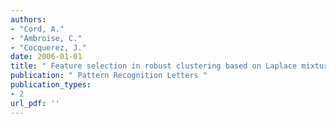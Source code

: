 ```yaml
---
authors: 
- "Cord, A."
- "Ambroise, C."
- "Cocquerez, J."
date: 2006-01-01
title: " Feature selection in robust clustering based on Laplace mixture "
publication: " Pattern Recognition Letters "
publication_types:
- 2
url_pdf: ''
---
```

